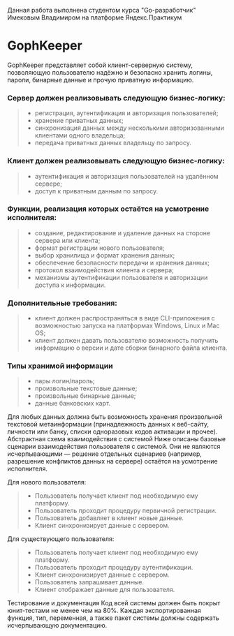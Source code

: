 Данная работа выполнена студентом курса "Go-разработчик" Имековым Владимиром на платформе Яндекс.Практикум
 
# GophKeeper

GophKeeper представляет собой клиент-серверную систему, позволяющую пользователю надёжно и безопасно хранить логины, пароли, бинарные данные и прочую приватную информацию.

### Сервер должен реализовывать следующую бизнес-логику:

>    * регистрация, аутентификация и авторизация пользователей;
>    * хранение приватных данных;
>    * синхронизация данных между несколькими авторизованными клиентами одного владельца;
>    * передача приватных данных владельцу по запросу.

### Клиент должен реализовывать следующую бизнес-логику:

>    * аутентификация и авторизация пользователей на удалённом сервере;
>    * доступ к приватным данным по запросу.

### Функции, реализация которых остаётся на усмотрение исполнителя:

 >   * создание, редактирование и удаление данных на стороне сервера или клиента;
 >   * формат регистрации нового пользователя;
 >   * выбор хранилища и формат хранения данных;
 >   * обеспечение безопасности передачи и хранения данных;
 >   * протокол взаимодействия клиента и сервера;
 >   * механизмы аутентификации пользователя и авторизации доступа к информации.

### Дополнительные требования:

 >   * клиент должен распространяться в виде CLI-приложения с возможностью запуска на платформах Windows, Linux и Mac OS;
 >   * клиент должен давать пользователю возможность получить информацию о версии и дате сборки бинарного файла клиента.

### Типы хранимой информации

 >   * пары логин/пароль;
 >   * произвольные текстовые данные;
 >   * произвольные бинарные данные;
 >   * данные банковских карт.

Для любых данных должна быть возможность хранения произвольной текстовой метаинформации (принадлежность данных к веб-сайту, личности или банку, списки одноразовых кодов активации и прочее).
Абстрактная схема взаимодействия с системой
Ниже описаны базовые сценарии взаимодействия пользователя с системой. Они не являются исчерпывающими — решение отдельных сценариев (например, разрешение конфликтов данных на сервере) остаётся на усмотрение исполнителя.

Для нового пользователя:

 >   - Пользователь получает клиент под необходимую ему платформу.
 >   - Пользователь проходит процедуру первичной регистрации.
 >   - Пользователь добавляет в клиент новые данные.
 >   - Клиент синхронизирует данные с сервером.

Для существующего пользователя:

 >   - Пользователь получает клиент под необходимую ему платформу.
 >   - Пользователь проходит процедуру аутентификации.
 >   - Клиент синхронизирует данные с сервером.
 >   - Пользователь запрашивает данные.
 >   - Клиент отображает данные для пользователя.

Тестирование и документация
Код всей системы должен быть покрыт юнит-тестами не менее чем на 80%. Каждая экспортированная функция, тип, переменная, а также пакет системы должны содержать исчерпывающую документацию.